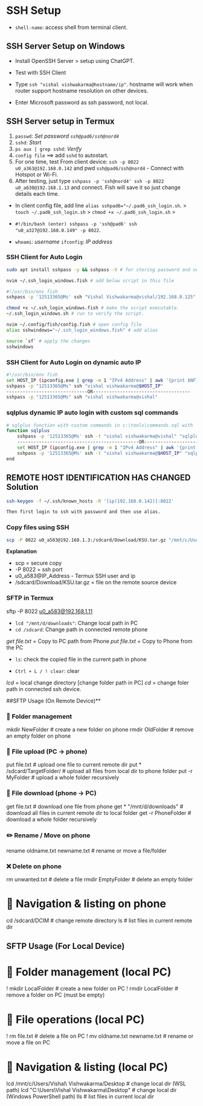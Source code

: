 
# SSH Setup

- `shell-name`: access shell from terminal client.

## SSH Server Setup on Windows

- Install OpenSSH Server > setup using ChatGPT.

- Test with SSH Client
- Type `ssh "vishal vishwakarma@hostname/ip"`. hostname will work when router support hostname resolution on other devices.
- Enter Microsoft password as ssh password, not local.

## SSH Server setup in Termux

 1. `passwd`: _Set password `ssh@pad6/ssh@nord4`_
 2. `sshd`: _Start_
 3. `ps aux | grep sshd`: _Verify_
 4. `config file` ==> add `sshd` to autostart.
 5. For one time, test From client device: `ssh -p 8022 u0_a363@192.168.0.142` and pwd `ssh@pad6/ssh@nord4` - Connect with Hotspot or Wi-Fi.
 6. After testing, just type `sshpass -p 'ssh@nord4' ssh -p 8022 u0_a630@192.168.1.13` and connect. Fish will save it so just change details each time.

- In client config file, add  line `alias sshpad6="~/.pad6_ssh_login.sh`. > `touch ~/.pad6_ssh_login.sh` > `chmod +x ~/.pad6_ssh_login.sh` >

- `#!/bin/bash (enter) sshpass -p 'ssh@pad6' ssh "u0_a327@192.168.0.149" -p 8022`.

- `whoami`: _username_ `ifconfig`: _IP address_

### SSH Client for Auto Login

```bash
sudo apt install sshpass -y && sshpass -V # for storing password and verify

nvim ~/.ssh_login_windows.fish # add below script in this file

#!/usr/bin/env fish
sshpass -p '12513365@Ms' ssh "Vishal Vishwakarma@vishal/192.168.0.125"

chmod +x ~/.ssh_login_windows.fish # make the script executable.
~/.ssh_login_windows.sh # run to verify the script.

nvim ~/.config/fish/config.fish # open config file
alias sshwindows="~/.ssh_login_windows.fish" # add alias

source `sf` # apply the changes
sshwindows
```

### SSH Client for Auto Login on dynamic auto IP

```bash
#!/usr/bin/env fish
set HOST_IP (ipconfig.exe | grep -m 1 "IPv4 Address" | awk '{print $NF}' | tr -d '\r') # Get filtered host IP address
sshpass -p "12513365@Ms" ssh "vishal vishwakarma@$HOST_IP"
------------------------------OR------------------------------------
sshpass -p "12513365@Ms" ssh "vishal vishwakarma@vishal"
```

### sqlplus dynamic IP auto login with custom sql commands

```bash
# sqlplus function with custom commands in c:\tools\commands.sql with 'cl scr and set linesize 100'
function sqlplus
    sshpass -p '12513365@Ms' ssh -t "vishal vishwakarma@vishal" "sqlplus system/tiger @C:\\tools\\commands.sql"
    ---------------------------------------------OR---------------------------------------------------------
    set HOST_IP (ipconfig.exe | grep -m 1 "IPv4 Address" | awk '{print $NF}' | tr -d '\r') # IP address containing 172.25.16.1
    sshpass -p '12513365@Ms' ssh -t "vishal vishwakarma@$HOST_IP" "sqlplus system/tiger @C:\\tools\\commands.sql"
end
```

## REMOTE HOST IDENTIFICATION HAS CHANGED Solution

```bash
ssh-keygen -f ~/.ssh/known_hosts -R '[ip(192.168.0.142)]:8022'

Then first login to ssh with password and then use alias.
```

### Copy files using SSH
```bash
scp -P 8022 u0_a583@192.168.1.3:/sdcard/Download/KSU.tar.gz "/mnt/c/Users/Vishal Vishwakarma/Desktop"
```
**Explanation**
- scp = secure copy
- -P 8022 = ssh port
- u0_a583@IP_Address - Termux SSH user and ip
- /sdcard/Download/KSU.tar.gz = file on the remote source device



### SFTP in Termux

sftp -P 8022 u0_a583@192.168.1.11

- `lcd "/mnt/d/downloads"`: Change local path in PC
- `cd /sdcard`: Change path in connected remote phone

*get file.txt* = Copy to PC path from Phone
*put file.txt* = Copy to Phone from the PC

- `ls`: check the copied file in the current path in phone

- `Ctrl + L / ! clear`: clear

*lcd* = local change directory [change folder path in PC]
*cd* = change foler path in connected ssh device.


##SFTP Usage (On Remote Device)**

### 📂 Folder management
mkdir NewFolder              # create a new folder on phone
rmdir OldFolder              # remove an empty folder on phone

### 📄 File upload (PC → phone)
put file.txt                 # upload one file to current remote dir
put * /sdcard/TargetFolder/  # upload all files from local dir to phone folder
put -r MyFolder              # upload a whole folder recursively

### 📄 File download (phone → PC)
get file.txt                 # download one file from phone
get * "/mnt/d/downloads"     # download all files in current remote dir to local folder
get -r PhoneFolder           # download a whole folder recursively

### ✏️ Rename / Move on phone
rename oldname.txt newname.txt   # rename or move a file/folder

### ❌ Delete on phone
rm unwanted.txt               # delete a file
rmdir EmptyFolder             # delete an empty folder

# 📜 Navigation & listing on phone
cd /sdcard/DCIM              # change remote directory
ls                           # list files in current remote dir



## SFTP Usage (For Local Device)

# 📂 Folder management (local PC)
! mkdir LocalFolder              # create a new folder on PC
! rmdir LocalFolder              # remove a folder on PC (must be empty)

# 📄 File operations (local PC)
! rm file.txt                    # delete a file on PC
! mv oldname.txt newname.txt     # rename or move a file on PC

# 📜 Navigation & listing (local PC)
lcd /mnt/c/Users/Vishal\ Vishwakarma/Desktop   # change local dir (WSL path)
lcd "C:\Users\Vishal Vishwakarma\Desktop"      # change local dir (Windows PowerShell path)
lls                                            # list files in current local dir







